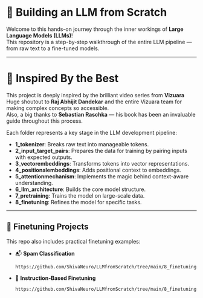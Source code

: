 # 🧠 Building an LLM from Scratch

Welcome to this hands-on journey through the inner workings of **Large Language Models (LLMs)**!  
This repository is a step-by-step walkthrough of the entire LLM pipeline — from raw text to a fine-tuned models.

---

# 🎥 Inspired By the Best
This project is deeply inspired by the brilliant video series from **Vizuara**  
Huge shoutout to **Raj Abhijit Dandekar** and the entire Vizuara team for making complex concepts so accessible.  
Also, a big thanks to **Sebastian Raschka** — his book has been an invaluable guide throughout this process.

Each folder represents a key stage in the LLM development pipeline:

- **1_tokenizer**: Breaks raw text into manageable tokens.  
- **2_input_target_pairs**: Prepares the data for training by pairing inputs with expected outputs.  
- **3_vectorembeddings**: Transforms tokens into vector representations.  
- **4_positionalembeddings**: Adds positional context to embeddings.  
- **5_attentionmechanism**: Implements the magic behind context-aware understanding.  
- **6_llm_architecture**: Builds the core model structure.  
- **7_pretraining**: Trains the model on large-scale data.  
- **8_finetuning**: Refines the model for specific tasks.  

---

## 🔧 Finetuning Projects
This repo also includes practical finetuning examples:

- 📬 **Spam Classification**
  
      https://github.com/ShivaNeuro/LLMfromScratch/tree/main/8_finetuning/spam_classifier
  
- 📘 **Instruction-Based Finetuning**

      https://github.com/ShivaNeuro/LLMfromScratch/tree/main/8_finetuning/instruction_finetune


